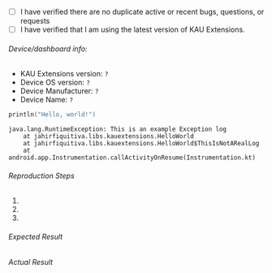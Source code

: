 - [ ] I have verified there are no duplicate active or recent bugs, questions, or requests
- [ ] I have verified that I am using the latest version of KAU Extensions.

###### Device/dashboard info:
 - KAU Extensions version: `?`
 - Device OS version: `?`
 - Device Manufacturer: `?`
 - Device Name: `?`

<!-- Please wrap code with correct syntax highlighting. -->

```kotlin
println("Hello, world!")
```

<!-- Please wrap logs with Gradle syntax highlighting (it makes them look better): -->

```Gradle
java.lang.RuntimeException: This is an example Exception log
    at jahirfiquitiva.libs.kauextensions.HelloWorld
    at jahirfiquitiva.libs.kauextensions.HelloWorld$ThisIsNotARealLog
    at android.app.Instrumentation.callActivityOnResume(Instrumentation.kt)
```
 
###### Reproduction Steps

1. 
2. 
3. 

###### Expected Result



###### Actual Result
